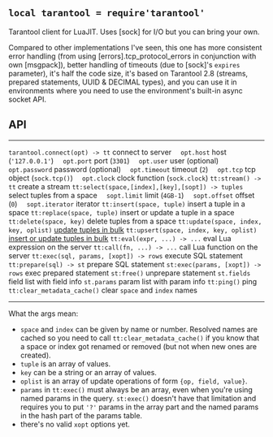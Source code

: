
## `local tarantool = require'tarantool'`

Tarantool client for LuaJIT.
Uses [sock] for I/O but you can bring your own.

Compared to other implementations I've seen, this one has more consistent
error handling (from using [errors].tcp_protocol_errors in conjunction
with own [msgpack]), better handling of timeouts (due to [sock]'s `expires`
parameter), it's half the code size, it's based on Tarantool 2.8 (streams,
prepared statements, UUID & DECIMAL types), and you can use it in environments
where you need to use the environment's built-in async socket API.

## API

------------------------------------------------- ----------------------------
`tarantool.connect(opt) -> tt`                    connect to server
`  opt.host`                                      host (`'127.0.0.1'`)
`  opt.port`                                      port (`3301`)
`  opt.user`                                      user (optional)
`  opt.password`                                  password (optional)
`  opt.timeout`                                   timeout (`2`)
`  opt.tcp`                                       tcp object (`sock.tcp()`)
`  opt.clock`                                     clock function (`sock.clock`)
`tt:stream() -> tt`                               create a stream
`tt:select(space,[index],[key],[sopt]) -> tuples` select tuples from a space
`  sopt.limit`                                    limit (`4GB-1`)
`  sopt.offset`                                   offset (`0`)
`  sopt.iterator`                                 iterator
`tt:insert(space, tuple)`                         insert a tuple in a space
`tt:replace(space, tuple)`                        insert or update a tuple in a space
`tt:delete(space, key)`                           delete tuples from a space
`tt:update(space, index, key, oplist)`            [update tuples in bulk](https://www.tarantool.io/en/doc/latest/reference/reference_lua/box_space/update/)
`tt:upsert(space, index, key, oplist)`            [insert or update tuples in bulk](https://www.tarantool.io/en/doc/latest/reference/reference_lua/box_space/upsert/)
`tt:eval(expr, ...) -> ...`                       eval Lua expression on the server
`tt:call(fn, ...) -> ...`                         call Lua function on the server
`tt:exec(sql, params, [xopt]) -> rows`            execute SQL statement
`tt:prepare(sql) -> st`                           prepare SQL statement
`st:exec(params, [xopt]) -> rows`                 exec prepared statement
`st:free()`                                       unprepare statement
`st.fields`                                       field list with field info
`st.params`                                       param list with param info
`tt:ping()`                                       ping
`tt:clear_metadata_cache()`                       clear `space` and `index` names
------------------------------------------------- ----------------------------

What the args mean:

* `space` and `index` can be given by name or number. Resolved names are
cached so you need to call `tt:clear_metadata_cache()` if you know that
a space or index got renamed or removed (but not when new ones are created).
* `tuple` is an array of values.
* `key` can be a string or an array of values.
* `oplist` is an array of update operations of form `{op, field, value}`.
* `params` in `tt:exec()` must always be an array, even when you're using
named params in the query. `st:exec()` doesn't have that limitation and
requires you to put `'?'` params in the array part and the named params in
the hash part of the params table.
* there's no valid `xopt` options yet.
